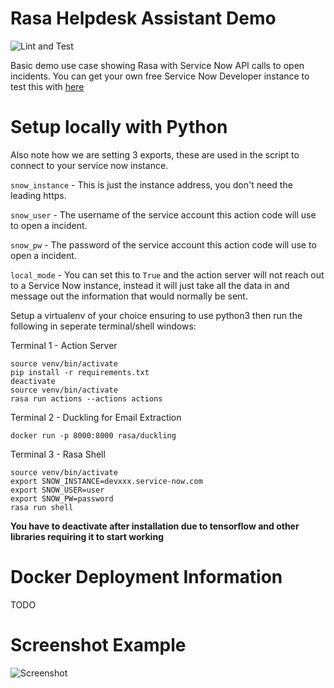 # Rasa Helpdesk Assistant Demo
![Lint and Test](https://github.com/RasaHQ/helpdesk-assistant/workflows/Lint%20and%20Test/badge.svg)

Basic demo use case showing Rasa with Service Now API calls to open incidents.  You can get your own free Service Now Developer instance to test this with [here](https://developer.servicenow.com/app.do#!/home)

# Setup locally with Python
Also note how we are setting 3 exports, these are used in the script to connect to your service now instance.

`snow_instance` - This is just the instance address, you don't need the leading https.

`snow_user` - The username of the service account this action code will use to open a incident.

`snow_pw` - The password of the service account this action code will use to open a incident.

`local_mode` - You can set this to `True` and the action server will not reach out to a Service Now instance, instead it will just take all the data in and message out the information that would normally be sent.

Setup a virtualenv of your choice ensuring to use python3 then run the following in seperate terminal/shell windows:

Terminal 1 - Action Server
```
source venv/bin/activate
pip install -r requirements.txt
deactivate
source venv/bin/activate
rasa run actions --actions actions
```

Terminal 2 - Duckling for Email Extraction
```
docker run -p 8000:8000 rasa/duckling
```

Terminal 3 - Rasa Shell
```
source venv/bin/activate
export SNOW_INSTANCE=devxxx.service-now.com
export SNOW_USER=user
export SNOW_PW=password
rasa run shell
```

**You have to deactivate after installation due to tensorflow and other libraries requiring it to start working**


# Docker Deployment Information
TODO

# Screenshot Example
![Screenshot](https://github.com/RasaHQ/helpdesk-assistant/blob/master/screenshots/demo_ss.png?raw=true)
